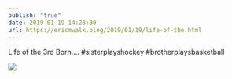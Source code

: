 ```yaml
---
publish: "true"
date: 2019-01-19 14:28:30
url: https://ericmwalk.blog/2019/01/19/life-of-the.html
---
```


Life of the 3rd Born.... #sisterplayshockey #brotherplaysbasketball

![](https://ericmwalk.blog/uploads/2022/93673cac6f.jpg)